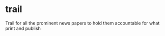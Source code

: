 # trail
Trail for all the prominent news papers to hold them accountable for what print and publish
